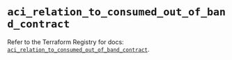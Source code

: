# `aci_relation_to_consumed_out_of_band_contract`

Refer to the Terraform Registry for docs: [`aci_relation_to_consumed_out_of_band_contract`](https://registry.terraform.io/providers/ciscodevnet/aci/2.17.0/docs/resources/relation_to_consumed_out_of_band_contract).
